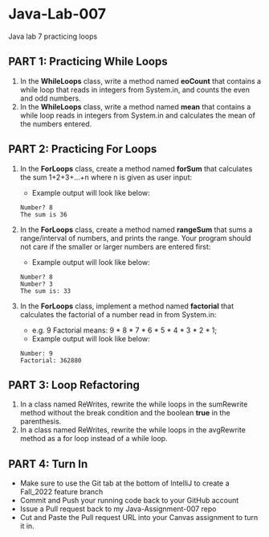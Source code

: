 # Java-Lab-007

Java lab 7 practicing loops

## PART 1: Practicing While Loops

1. In the **WhileLoops** class, write a method named **eoCount** that contains a while loop that reads in integers from System.in, and counts the even and odd numbers.
1. In the **WhileLoops** class, write a method named **mean** that contains a while loop reads in integers from System.in and calculates the mean of the numbers entered.

## PART 2: Practicing For Loops

1. In the **ForLoops** class, create a method named **forSum** that calculates the sum 1+2+3+...+n where n is given as user input:
    * Example output will look like below:
    
    ```
    Number? 8
    The sum is 36
    ```

1. In the **ForLoops** class, create a method named **rangeSum** that sums a range/interval of numbers, and prints the range. Your program should not care if the smaller or larger numbers are entered first:
    * Example output will look like below:
    
    ```
    Number? 8
    Number? 3
    The sum is: 33
    ```

1. In the **ForLoops** class, implement a method named **factorial** that calculates the factorial of a number read in from System.in:
    * e.g. 9 Factorial means: 9 * 8 * 7 * 6 * 5 * 4 * 3 * 2 * 1;
    * Example output will look like below:

    ```
    Number: 9
    Factorial: 362880
    ```

## PART 3: Loop Refactoring

1. In a class named ReWrites, rewrite the while loops in the sumRewrite method without the break condition and the boolean **true** in the parenthesis.
1. In a class named ReWrites, rewrite the while loops in the avgRewrite method as a for loop instead of a while loop.

## PART 4: Turn In

* Make sure to use the Git tab at the bottom of IntelliJ to create a Fall_2022 feature branch
* Commit and Push your running code back to your GitHub account
* Issue a Pull request back to my Java-Assignment-007 repo
* Cut and Paste the Pull request URL into your Canvas assignment to turn it in.
